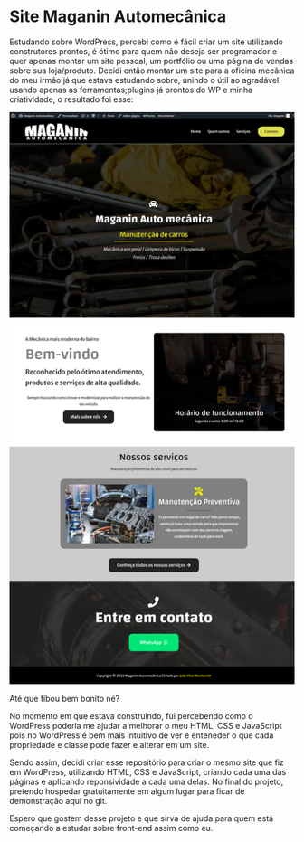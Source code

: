 # Site Maganin Automecânica

Estudando sobre WordPress, percebi como é fácil criar um site utilizando construtores prontos, é ótimo para quem não deseja ser programador e quer apenas montar um site pessoal, um portfólio ou uma página de vendas sobre sua loja/produto. Decidi então montar um site para a oficina mecânica do meu irmão já que estava estudando sobre, unindo o útil ao agradável. usando apenas as ferramentas;plugins já prontos do WP e minha criatividade, o resultado foi esse:

![](assets/images/localhost_boboca_.png)

Até que fibou bem bonito né?

No momento em que estava construindo, fui percebendo como o WordPress poderia me ajudar a melhorar o meu HTML, CSS e JavaScript pois no WordPress é bem mais intuitivo de ver e enteneder o que cada propriedade e classe pode fazer e alterar em um site.

Sendo assim, decidi criar esse repositório para criar o mesmo site que fiz em WordPress, utilizando HTML, CSS e JavaScript, criando cada uma das páginas e aplicando reponsividade a cada uma delas. No final do projeto, pretendo hospedar gratuitamente em algum lugar para ficar de demonstração aqui no git.

Espero que gostem desse projeto e que sirva de ajuda para quem está começando a estudar sobre front-end assim como eu.
